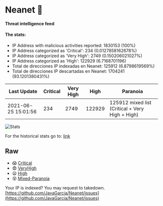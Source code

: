# Neanet :hocho:
#### Threat intelligence feed
#### The stats:

- IP Address with malicious activities reported: 1830153 (100%)
- IP Address categorized as 'Critical':  234 (0.0127858162678%)
- IP Address categorized as 'Very High':  2749 (0.150206021027%)
- IP Address categorized as 'High':  122929 (6.7168701196)
- Total de direcciones IP indexadas en Neanet:  125912 (6.8798619569%)
- Total de direcciones IP descartadas en Neanet:  1704241 (93.1201380431%)

| Last Update | Critical | Very High | High | Paranoia |
| --- | --- | --- | --- | --- |
| 2021-06-25 15:01:56 | 234 | 2749 | 122929 | 125912 mixed list (Critical + Very High + High)|

![Stats](https://docs.google.com/spreadsheets/d/e/2PACX-1vSnaNMIXVabIpDJjufMlzH7poXnshF3mgd8Is1g9ytUEzVsP5my4Trn8f-xkoLLQ38xpL3HtmUexLo6/pubchart?oid=501124687&format=image)

For the historical stats go to: [link](/stats.csv)
## Raw
- :scream: [Critical](https://raw.githubusercontent.com/JavaGarcia/Neanet/master/blacklists/neanet_critical.txt)
- :fearful: [VeryHigh](https://raw.githubusercontent.com/JavaGarcia/Neanet/master/blacklists/neanet_veryHigh.txtt)
- :frowning: [High](https://raw.githubusercontent.com/JavaGarcia/Neanet/master/blacklists/neanet_high.txt)
- :dizzy_face: [Mixed-Paranoia](https://raw.githubusercontent.com/JavaGarcia/Neanet/master/blacklists/neanet_all.txt)


Your IP is indexed? You may request to takedown. [https://github.com/JavaGarcia/Neanet/issues](https://github.com/JavaGarcia/Neanet/issues)





















































































































































































































































































































































































































































































































































































































































































































































































































































































































































































































































































































































































































































































































































































































































































































































































































































































































































































































































































































































































































































































































































































































































































































































































































































































































































































































































































































































































































































































































































































































































































































































































































































































































































































































































































































































































































































































































































































































































































































































































































































































































































































































































































































































































































































































































































































































































































































































































































































































































































































































































































































































































































































































































































































































































































































































































































































































































































































































































































































































































































































































































































































































































































































































































































































































































































































































































































































































































































































































































































































































































































































































































































































































































































































































